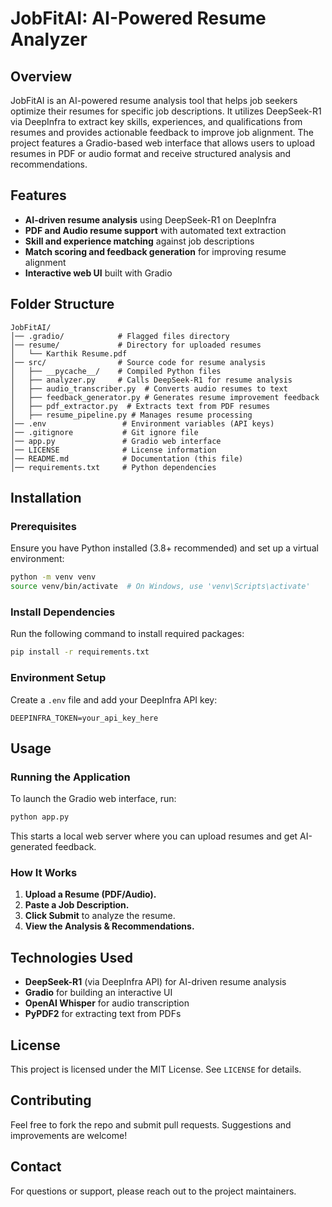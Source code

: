 # JobFitAI: AI-Powered Resume Analyzer

## Overview
JobFitAI is an AI-powered resume analysis tool that helps job seekers optimize their resumes for specific job descriptions. It utilizes DeepSeek-R1 via DeepInfra to extract key skills, experiences, and qualifications from resumes and provides actionable feedback to improve job alignment. The project features a Gradio-based web interface that allows users to upload resumes in PDF or audio format and receive structured analysis and recommendations.

## Features
- **AI-driven resume analysis** using DeepSeek-R1 on DeepInfra
- **PDF and Audio resume support** with automated text extraction
- **Skill and experience matching** against job descriptions
- **Match scoring and feedback generation** for improving resume alignment
- **Interactive web UI** built with Gradio

## Folder Structure
```
JobFitAI/
│── .gradio/            # Flagged files directory
│── resume/             # Directory for uploaded resumes
│   └── Karthik Resume.pdf
│── src/                # Source code for resume analysis
│   ├── __pycache__/    # Compiled Python files
│   ├── analyzer.py     # Calls DeepSeek-R1 for resume analysis
│   ├── audio_transcriber.py  # Converts audio resumes to text
│   ├── feedback_generator.py # Generates resume improvement feedback
│   ├── pdf_extractor.py  # Extracts text from PDF resumes
│   ├── resume_pipeline.py # Manages resume processing
│── .env                 # Environment variables (API keys)
│── .gitignore           # Git ignore file
│── app.py               # Gradio web interface
│── LICENSE              # License information
│── README.md            # Documentation (this file)
│── requirements.txt     # Python dependencies
```

## Installation
### Prerequisites
Ensure you have Python installed (3.8+ recommended) and set up a virtual environment:
```bash
python -m venv venv
source venv/bin/activate  # On Windows, use 'venv\Scripts\activate'
```

### Install Dependencies
Run the following command to install required packages:
```bash
pip install -r requirements.txt
```

### Environment Setup
Create a `.env` file and add your DeepInfra API key:
```
DEEPINFRA_TOKEN=your_api_key_here
```

## Usage
### Running the Application
To launch the Gradio web interface, run:
```bash
python app.py
```
This starts a local web server where you can upload resumes and get AI-generated feedback.

### How It Works
1. **Upload a Resume (PDF/Audio).**
2. **Paste a Job Description.**
3. **Click Submit** to analyze the resume.
4. **View the Analysis & Recommendations.**

## Technologies Used
- **DeepSeek-R1** (via DeepInfra API) for AI-driven resume analysis
- **Gradio** for building an interactive UI
- **OpenAI Whisper** for audio transcription
- **PyPDF2** for extracting text from PDFs

## License
This project is licensed under the MIT License. See `LICENSE` for details.

## Contributing
Feel free to fork the repo and submit pull requests. Suggestions and improvements are welcome!

## Contact
For questions or support, please reach out to the project maintainers.


 